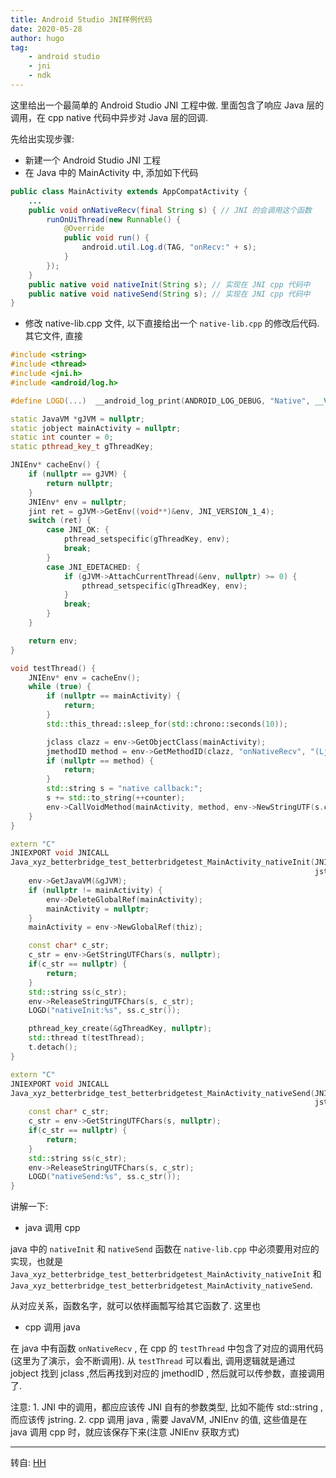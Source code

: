 ```yaml
---
title: Android Studio JNI样例代码
date: 2020-05-28
author: hugo
tag:
    - android studio
    - jni
    - ndk
---
```


这里给出一个最简单的 Android Studio JNI 工程中做. 里面包含了响应 Java 层的调用，在 cpp native 代码中异步对 Java 层的回调.

先给出实现步骤:

* 新建一个 Android Studio JNI 工程
* 在 Java 中的 MainActivity 中, 添加如下代码
```java
public class MainActivity extends AppCompatActivity {
    ...
    public void onNativeRecv(final String s) { // JNI 的会调用这个函数
        runOnUiThread(new Runnable() {
            @Override
            public void run() {
                android.util.Log.d(TAG, "onRecv:" + s);
            }
        });
    }
    public native void nativeInit(String s); // 实现在 JNI cpp 代码中
    public native void nativeSend(String s); // 实现在 JNI cpp 代码中
}
```
* 修改 native-lib.cpp 文件,
以下直接给出一个 `native-lib.cpp` 的修改后代码. 其它文件, 直接

```cpp
#include <string>
#include <thread>
#include <jni.h>
#include <android/log.h>

#define LOGD(...)  __android_log_print(ANDROID_LOG_DEBUG, "Native", __VA_ARGS__)

static JavaVM *gJVM = nullptr;
static jobject mainActivity = nullptr;
static int counter = 0;
static pthread_key_t gThreadKey;

JNIEnv* cacheEnv() {
    if (nullptr == gJVM) {
        return nullptr;
    }
    JNIEnv* env = nullptr;
    jint ret = gJVM->GetEnv((void**)&env, JNI_VERSION_1_4);
    switch (ret) {
        case JNI_OK: {
            pthread_setspecific(gThreadKey, env);
            break;
        }
        case JNI_EDETACHED: {
            if (gJVM->AttachCurrentThread(&env, nullptr) >= 0) {
                pthread_setspecific(gThreadKey, env);
            }
            break;
        }
    }

    return env;
}

void testThread() {
    JNIEnv* env = cacheEnv();
    while (true) {
        if (nullptr == mainActivity) {
            return;
        }
        std::this_thread::sleep_for(std::chrono::seconds(10));

        jclass clazz = env->GetObjectClass(mainActivity);
        jmethodID method = env->GetMethodID(clazz, "onNativeRecv", "(Ljava/lang/String;)V");
        if (nullptr == method) {
            return;
        }
        std::string s = "native callback:";
        s += std::to_string(++counter);
        env->CallVoidMethod(mainActivity, method, env->NewStringUTF(s.c_str()));
    }
}

extern "C"
JNIEXPORT void JNICALL
Java_xyz_betterbridge_test_betterbridgetest_MainActivity_nativeInit(JNIEnv *env, jobject thiz,
                                                                    jstring s) {
    env->GetJavaVM(&gJVM);
    if (nullptr != mainActivity) {
        env->DeleteGlobalRef(mainActivity);
        mainActivity = nullptr;
    }
    mainActivity = env->NewGlobalRef(thiz);

    const char* c_str;
    c_str = env->GetStringUTFChars(s, nullptr);
    if(c_str == nullptr) {
        return;
    }
    std::string ss(c_str);
    env->ReleaseStringUTFChars(s, c_str);
    LOGD("nativeInit:%s", ss.c_str());

    pthread_key_create(&gThreadKey, nullptr);
    std::thread t(testThread);
    t.detach();
}

extern "C"
JNIEXPORT void JNICALL
Java_xyz_betterbridge_test_betterbridgetest_MainActivity_nativeSend(JNIEnv *env, jobject thiz,
                                                                    jstring s) {
    const char* c_str;
    c_str = env->GetStringUTFChars(s, nullptr);
    if(c_str == nullptr) {
        return;
    }
    std::string ss(c_str);
    env->ReleaseStringUTFChars(s, c_str);
    LOGD("nativeSend:%s", ss.c_str());
}
```

讲解一下:

- java 调用 cpp

java 中的 `nativeInit` 和 `nativeSend` 函数在 `native-lib.cpp` 中必须要用对应的实现，也就是 `Java_xyz_betterbridge_test_betterbridgetest_MainActivity_nativeInit` 和 `Java_xyz_betterbridge_test_betterbridgetest_MainActivity_nativeSend`.

从对应关系，函数名字，就可以依样画瓢写给其它函数了. 这里也

- cpp 调用 java

在 java 中有函数 `onNativeRecv` , 在 cpp 的 `testThread` 中包含了对应的调用代码(这里为了演示，会不断调用). 从 `testThread` 可以看出, 调用逻辑就是通过 jobject 找到 jclass ,然后再找到对应的 jmethodID , 然后就可以传参数，直接调用了.

注意:
    1. JNI 中的调用，都应应该传 JNI 自有的参数类型, 比如不能传 std::string , 而应该传 jstring.
    2. cpp 调用 java , 需要 JavaVM, JNIEnv 的值, 这些值是在 java 调用 cpp 时，就应该保存下来(注意 JNIEnv 获取方式)


---
转自: [HH](http://www.hugohuang.xyz/)
